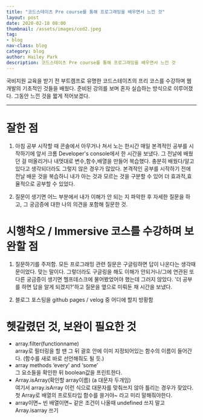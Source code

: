 ```yaml
---
title: "코드스테이츠 Pre course를 통해 프로그래밍을 배우면서 느낀 것"
layout: post
date: 2020-02-18 08:00
thumbnail: /assets/images/cod2.jpeg
tag:
- blog
nav-class: blog
category: blog
author: Hailey Park
description: 코드스테이츠 Pre course를 통해 프로그래밍을 배우면서 느낀 것
---
```


국비지원 교육을 받기 전 부트캠프로 유명한 코드스테이츠의 프리 코스를 수강하며 웹 개발의 기초적인 것들을 배웠다. 
준비된 강의를 보며 혼자 실습하는 방식으로 이루어졌다. 그동안 느낀 것을 짧게 적어보겠다. 

-------------------------
# 잘한 점
1. 아침 공부 시작할 때 콘솔에서 아무거나 쳐서 노는 한시간
매일 본격적인 공부를 시작하기에 앞서 크롬 Developer's console에서 한 시간을 보냈다. 그 전날에 배웠던 걸 떠올리거나 내멋대로 변수,함수,배열을 만들어 복습했다. 충분히 배웠다/알고 있다고 생각되더라도 그렇지 않은 경우가 많았다. 본격적인 공부를 시작하기 전에 전날 배운 것을 복습하니 내가 아는 것과 모르는 것을 구분할 수 있어 더 효과적,효율적으로 공부할 수 있었다.

2. 질문이 생기면 어느 부분에서 내가 이해가 안 되는 지 파악한 후 자세한 질문을 하고, 그 궁금증에 대한 나의 의견을 포함해 질문한 것.

# 시행착오 / Immersive 코스를 수강하며 보완할 점
1. 질문하기를 주저함. 
모든 프로그래밍 관련 질문은 구글링하면 답이 나온다는 생각때문이었다. 맞는 말이다. 그렇더라도 구글링을 해도 이해가 안되거나/그에 연관된 또다른 궁금증이 생기면 헬프데스크에 물어봤었어야 했는데 그러지 않았다. '더 공부를 하면 답을 알게 되겠지?'하고 질문을 옆으로 미뤄둔 채 시간을 보냈다.

2. 블로그 포스팅을 github pages / velog 중 어디에 할지 방황함


# 헷갈렸던 것, 보완이 필요한 것
- array.filter(functionname)  
array로 필터링을 할 땐 그 뒤 괄호 안에 이미 지정되어있는 함수의 이름이 들어간다. (함수를 새로 바로 선언해줘도 될 듯.)
- array methods ‘every’ and ‘some’   
그 요소들을 확인한 뒤 boolean값을 프린트한다.
- Array.isArray(확인할 array이름) (a 대문자 두개임)  
여기서 array.isArray 이런 식으로 대문자를 맞춰쓰지 않아 틀리는 경우가 잦았다. 첫 Array로 배열의 프로토타입 함수를 쓸거야~ 라고 미리 말해줘야한다. 
- array이면~ 빈 배열이면~ 같은 조건이 나올때 undefined 쓰지 말고 Array.isarray 쓰기   
